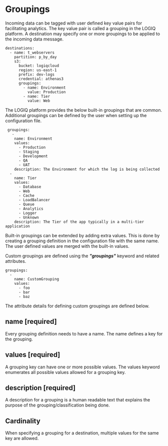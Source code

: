 # Groupings

Incoming data can be tagged with user defined key value pairs for facilitating analytics. The key value pair is called a grouping in the LOGIQ platform. A destination may specify one or more groupings to be applied to the incoming data message.

```
destinations:
  - name: t_webservers
    partition: p_by_day
    s3:
      bucket: logiqcloud
      region: us-east-1
      prefix: dev-logs
      credential: athenas3
      groupings:
        - name: Environment
          value: Production
        - name: Tier
          value: Web
```

The LOGIQ platform provides the below built-in groupings that are common. Additional groupings can be defined by the user when setting up the configuration file.

```
 groupings:
   -
    name: Environment
    values:
      - Production
      - Staging
      - Development
      - QA
      - UAT
    description: The Environment for which the log is being collected
  -
    name: Tier
    values:
      - Database
      - Web
      - Cache
      - LoadBalancer
      - Queue
      - Analytics
      - Logger
      - Unknown
    description: The Tier of the app typically in a multi-tier application
```

Built-in groupings can be extended by adding extra values. This is done by creating a grouping definition in the configuration file with the same name. The user defined values are merged with the built-in values.

Custom groupings are defined using the _**"groupings"**_ keyword and related attributes. 

```
groupings:
  - 
    name: CustomGrouping
    values:
      - foo
      - bar
      - baz
```

The attribute details for defining custom groupings are defined below.

## name \[required]

Every grouping definition needs to have a name. The name defines a key for the grouping. 

## values \[required]

A grouping key can have one or more possible values. The values keyword enumerates all possible values allowed for a grouping key.

## description \[required]

A description for a grouping is a human readable text that explains the purpose of the grouping/classification being done.

## Cardinality

When specifying a grouping for a destination, multiple values for the same key are allowed.
